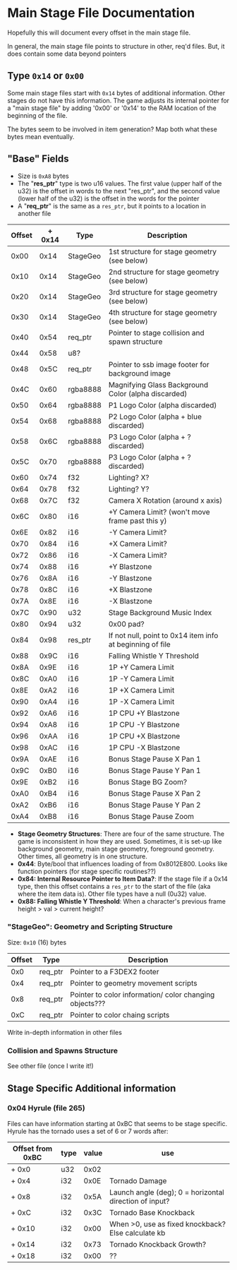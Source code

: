 # Main Stage File Documentation
Hopefully this will document every offset in the main stage file.

In general, the main stage file points to structure in other, req'd files. But,
it does contain some data beyond pointers

## Type `0x14` or `0x00`
Some main stage files start with `0x14` bytes of additional information.
Other stages do not have this information.
The game adjusts its internal pointer for a "main stage file" by adding '0x00' or '0x14' to the 
RAM location of the beginning of the file.

The bytes seem to be involved in item generation? Map both what these bytes mean eventually.

## "Base" Fields
* Size is `0xA8` bytes
* The "**res_ptr**" type is two u16 values. The first value (upper half of the u32) is the offset in words to the
next "res_ptr", and the second value (lower half of the u32) is the offset in the words for the pointer
* A "**req_ptr**" is the same as a `res_ptr`, but it points to a location in another file

| Offset  | + 0x14  | Type    | Description  |
|---------|---------|---------|--------------|
| 0x00    | 0x14    | StageGeo| 1st structure for stage geometry (see below) |
| 0x10    | 0x14    | StageGeo| 2nd structure for stage geometry (see below) |
| 0x20    | 0x14    | StageGeo| 3rd structure for stage geometry (see below) |
| 0x30    | 0x14    | StageGeo| 4th structure for stage geometry (see below) |
| 0x40    | 0x54    | req_ptr | Pointer to stage collision and spawn structure |
| 0x44    | 0x58    | u8?     |
| 0x48    | 0x5C    | req_ptr | Pointer to ssb image footer for background image |
| 0x4C    | 0x60    | rgba8888| Magnifying Glass Background Color (alpha discarded) |
| 0x50    | 0x64    | rgba8888| P1 Logo Color (alpha discarded) |
| 0x54    | 0x68    | rgba8888| P2 Logo Color (alpha + blue discarded) |
| 0x58    | 0x6C    | rgba8888| P3 Logo Color (alpha + ? discarded) |
| 0x5C    | 0x70    | rgba8888| P3 Logo Color (alpha + ? discarded) |
| 0x60    | 0x74    | f32     | Lighting? X? |
| 0x64    | 0x78    | f32     | Lighting? Y? |
| 0x68    | 0x7C    | f32     | Camera X Rotation (around x axis) |
| 0x6C    | 0x80    | i16     | +Y Camera Limit? (won't move frame past this y) |
| 0x6E    | 0x82    | i16     | -Y Camera Limit? |
| 0x70    | 0x84    | i16     | +X Camera Limit? |
| 0x72    | 0x86    | i16     | -X Camera Limit? |
| 0x74    | 0x88    | i16     | +Y Blastzone |
| 0x76    | 0x8A    | i16     | -Y Blastzone |
| 0x78    | 0x8C    | i16     | +X Blastzone |
| 0x7A    | 0x8E    | i16     | -X Blastzone |
| 0x7C    | 0x90    | u32     | Stage Background Music Index |
| 0x80    | 0x94    | u32     | 0x00 pad? |
| 0x84    | 0x98    | res_ptr | If not null, point to 0x14 item info at beginning of file |
| 0x88    | 0x9C    | i16     | Falling Whistle Y Threshold |
| 0x8A    | 0x9E    | i16     | 1P +Y Camera Limit |
| 0x8C    | 0xA0    | i16     | 1P -Y Camera Limit |
| 0x8E    | 0xA2    | i16     | 1P +X Camera Limit |
| 0x90    | 0xA4    | i16     | 1P -X Camera Limit |
| 0x92    | 0xA6    | i16     | 1P CPU +Y Blastzone |
| 0x94    | 0xA8    | i16     | 1P CPU -Y Blastzone |
| 0x96    | 0xAA    | i16     | 1P CPU +X Blastzone |
| 0x98    | 0xAC    | i16     | 1P CPU -X Blastzone |
| 0x9A    | 0xAE    | i16     | Bonus Stage Pause X Pan 1 |
| 0x9C    | 0xB0    | i16     | Bonus Stage Pause Y Pan 1 |
| 0x9E    | 0xB2    | i16     | Bonus Stage BG Zoom? |
| 0xA0    | 0xB4    | i16     | Bonus Stage Pause X Pan 2 |
| 0xA2    | 0xB6    | i16     | Bonus Stage Pause Y Pan 2 |
| 0xA4    | 0xB8    | i16     | Bonus Stage Pause Zoom |

* **Stage Geometry Structures**: There are four of the same structure. The game is inconsistent in how they are used.
Sometimes, it is set-up like background geometry, main stage geometry, foreground geometry. Other times,
all geometry is in one structure. 
* **0x44**: Byte/bool that influences loading of from 0x8012E800. Looks like function pointers (for stage 
specific routines??)
* **0x84: Internal Resource Pointer to Item Data?**: If the stage file if a 0x14 type, then this offset contains 
a `res_ptr` to the start of the file (aka where the item data is). Other file types have a null (0u32) value.  
* **0x88: Falling Whistle Y Threshold**: When a character's previous frame height > val > current height?

### "StageGeo": Geometry and Scripting Structure
Size: `0x10` (16) bytes

| Offset  | Type    | Description  |
|---------|---------|--------------|
| 0x0     | req_ptr | Pointer to a F3DEX2 footer |
| 0x4     | req_ptr | Pointer to geometry movement scripts |
| 0x8     | req_ptr | Pointer to color information/ color changing objects??? |
| 0xC     | req_ptr | Pointer to color chaing scripts |

Write in-depth information in other files

### Collision and Spawns Structure
See other file (once I write it!)

## Stage Specific Additional information
### 0x04 Hyrule (file 265)
Files can have information starting at 0xBC that seems to be stage specific. Hyrule
has the tornado uses a set of 6 or 7 words after:

| Offset from 0xBC | type | value |use |
|------------------|------|-------|----|
| + 0x0            | u32  |  0x02 |
| + 0x4            | i32  |  0x0E | Tornado Damage |
| + 0x8            | i32  |  0x5A | Launch angle (deg); 0 = horizontal direction of input? |
| + 0xC            | i32  |  0x3C | Tornado Base Knockback |
| + 0x10           | i32  |  0x00 | When >0, use as fixed knockback? Else calculate kb |
| + 0x14           | i32  |  0x73 | Tornado Knockback Growth? |
| + 0x18           | i32  |  0x00 | ?? |
